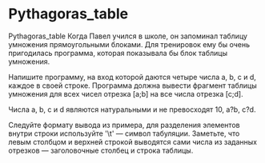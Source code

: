 # Pythagoras_table
Pythagoras_table
Когда Павел учился в школе, он запоминал таблицу умножения прямоугольными блоками. Для тренировок ему бы очень 
пригодилась программа, которая показывала бы блок таблицы умножения.

Напишите программу, на вход которой даются четыре числа a, b, c и d, каждое в своей строке. Программа должна вывести 
фрагмент таблицы умножения для всех чисел отрезка [a;b] на все числа отрезка [c;d].

Числа a, b, c и d являются натуральными и не превосходят 10, a?b, c?d.

Следуйте формату вывода из примера, для разделения элементов внутри строки используйте '\t' — символ табуляции.
Заметьте, что левым столбцом и верхней строкой выводятся сами числа из заданных отрезков — заголовочные столбец и строка таблицы.
